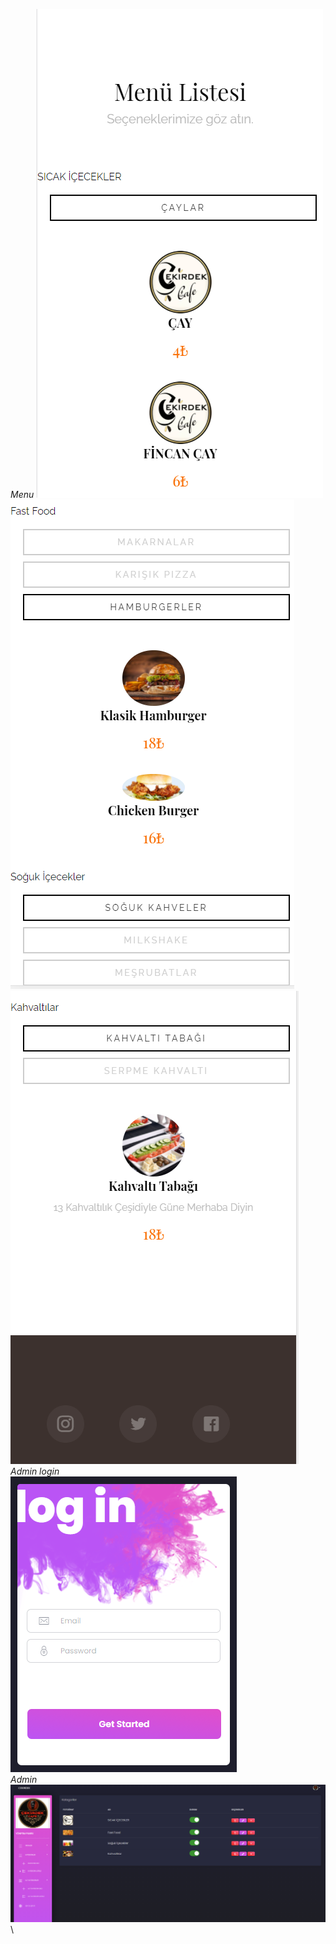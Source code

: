 *Menu*
![Menu](https://github.com/MumineSimsek/QrMenu/blob/main/images/1.PNG)\
![Menu](https://github.com/MumineSimsek/QrMenu/blob/main/images/2.PNG)\
![Menu](https://github.com/MumineSimsek/QrMenu/blob/main/images/3.PNG)\
*Admin login*\
![admin](https://github.com/MumineSimsek/QrMenu/blob/main/images/4.PNG)\
*Admin*\
![admin](https://github.com/MumineSimsek/QrMenu/blob/main/images/admin.PNG)\
